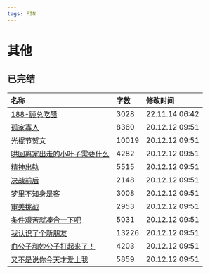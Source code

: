 ```yaml
---
tags: FIN
---
```


# 其他

## 已完结

|名称|字数|修改时间|
|:-|:-|:-|
|[188-顾总吃醋](188-顾总吃醋.md)|3028|22.11.14 06:42|
|[孤家寡人](孤家寡人.md)|8360|20.12.12 09:51|
|[光棍节贺文](光棍节贺文.md)|10019|20.12.12 09:51|
|[哄回离家出走的小叶子需要什么](哄回离家出走的小叶子需要什么.md)|4282|20.12.12 09:51|
|[精神出轨](精神出轨.md)|5515|20.12.12 09:51|
|[决战前后](决战前后.md)|2148|20.12.12 09:51|
|[梦里不知身是客](梦里不知身是客.md)|3008|20.12.12 09:51|
|[审美挑战](审美挑战.md)|2953|20.12.12 09:51|
|[条件艰苦就凑合一下吧](条件艰苦就凑合一下吧.md)|5031|20.12.12 09:51|
|[我认识了个新朋友](我认识了个新朋友.md)|13226|20.12.12 09:51|
|[血公子和妙公子打起来了！](血公子和妙公子打起来了！.md)|4203|20.12.12 09:51|
|[又不是说你今天才爱上我](又不是说你今天才爱上我.md)|5859|20.12.12 09:51|
